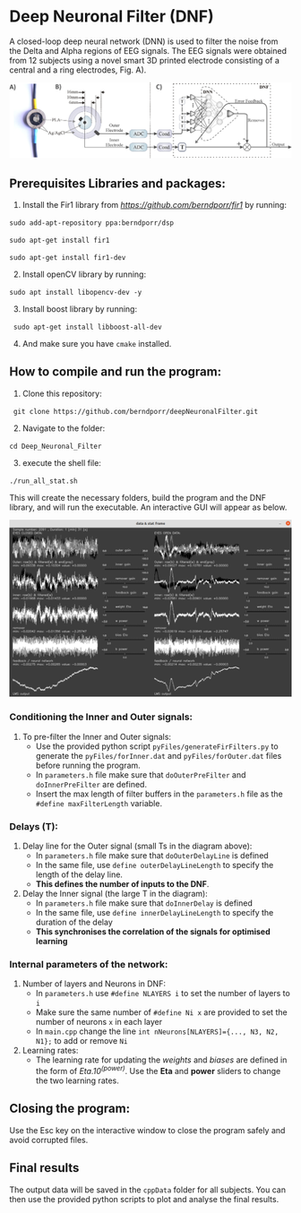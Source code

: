 # Deep Neuronal Filter (DNF)
A closed-loop deep neural network (DNN) is used to filter 
the noise from the Delta and Alpha regions of EEG signals.
The EEG signals were obtained from 12 subjects using a 
novel smart 3D printed electrode consisting of a central and a ring electrodes, Fig. A).


![Figure 1](./fig.png)

## Prerequisites Libraries and packages:
1) Install the Fir1 library from _https://github.com/berndporr/fir1_ by running:

` sudo add-apt-repository ppa:berndporr/dsp `

` sudo apt-get install fir1 ` 

` sudo apt-get install fir1-dev `

2) Install openCV library by running:

` sudo apt install libopencv-dev -y `

3) Install boost library by running:

` sudo apt-get install libboost-all-dev`

4) And make sure you have ` cmake ` installed.

## How to compile and run the program:
1) Clone this repository:

` git clone https://github.com/berndporr/deepNeuronalFilter.git` 

2) Navigate to the folder:

`cd Deep_Neuronal_Filter` 

3) execute the shell file:

`./run_all_stat.sh`

 This will create the necessary folders, build the program and the DNF library, and will run the executable.
 An interactive GUI will appear as below.
 
 ![Figure 2](./fig2.png)

### Conditioning the Inner and Outer signals:
1) To pre-filter the Inner and Outer signals:
    - Use the provided python script `pyFiles/generateFirFilters.py` to generate the `pyFiles/forInner.dat` and `pyFiles/forOuter.dat` files before running the program.
    - In ` parameters.h ` file make sure that ` doOuterPreFilter ` and ` doInnerPreFilter ` are defined.
    - Insert the max length of filter buffers in the ` parameters.h ` file as the ` #define maxFilterLength ` variable.

### Delays (T):
1) Delay line for the Outer signal (small Ts in the diagram above):
    - In ` parameters.h ` file make sure that ` doOuterDelayLine ` is defined
    - In the same file, use ` define outerDelayLineLength ` to specify the length of the delay line. 
    -  __This defines the number of inputs to the DNF__.
2) Delay the Inner signal (the large T in the diagram):
    - In ` parameters.h ` file make sure that ` doInnerDelay ` is defined
    - In the same file, use ` define innerDelayLineLength ` to specify the duration of the delay
    - __This synchronises the correlation of the signals for optimised learning__
    
### Internal parameters of the network:
1) Number of layers and Neurons in DNF:
    - In ` parameters.h ` use ` #define NLAYERS i ` to set the number of layers to `i `
    - Make sure the same number of ` #define Ni x ` are provided to set the number of neurons ` x ` in each layer
    - In ` main.cpp ` change the line ` int nNeurons[NLAYERS]={..., N3, N2, N1}; ` to add or remove ` Ni `
2) Learning rates:
    - The learning rate for updating the _weights_ and _biases_ are defined in the form of _Eta.10<sup>(power)</sup>_. 
    Use the __Eta__ and __power__ sliders to change the two learning rates.

## Closing the program:
Use the Esc key on the interactive window to close the program safely and avoid corrupted files.

## Final results
The output data will be saved in the `cppData` folder for all subjects.
You can then use the provided python scripts to plot and analyse the final results.




